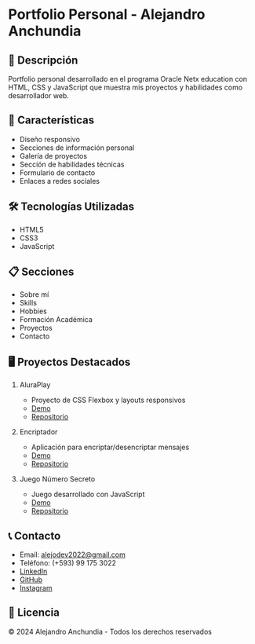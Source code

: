 # Portfolio Personal - Alejandro Anchundia

## 📝 Descripción
Portfolio personal desarrollado en el programa Oracle Netx education  con HTML, CSS y JavaScript que muestra mis proyectos y habilidades como desarrollador web.

## 🚀 Características
- Diseño responsivo
- Secciones de información personal
- Galería de proyectos
- Sección de habilidades técnicas
- Formulario de contacto
- Enlaces a redes sociales

## 🛠️ Tecnologías Utilizadas
- HTML5
- CSS3
- JavaScript

## 📋 Secciones
- Sobre mí
- Skills
- Hobbies
- Formación Académica
- Proyectos
- Contacto

## 🖥️ Proyectos Destacados
1. AluraPlay
   - Proyecto de CSS Flexbox y layouts responsivos
   - [Demo](https://alura-play-gamma-inky.vercel.app/)
   - [Repositorio](https://github.com/anchundiatech/Alura_play)

2. Encriptador
   - Aplicación para encriptar/desencriptar mensajes
   - [Demo](https://encriptador-alura-tau.vercel.app/)
   - [Repositorio](https://github.com/anchundiatech/Encriptador_Alura)

3. Juego Número Secreto
   - Juego desarrollado con JavaScript
   - [Demo](https://juego-secreto-eta.vercel.app/)
   - [Repositorio](https://github.com/anchundiatech/juego-secreto)

## 📞 Contacto
- Email: alejodev2022@gmail.com
- Teléfono: (+593) 99 175 3022
- [LinkedIn](https://www.linkedin.com/in/alejandro-anchundia)
- [GitHub](https://github.com/anchundiatech)
- [Instagram](https://www.instagram.com/anchudiatec/)

## 📄 Licencia
© 2024 Alejandro Anchundia - Todos los derechos reservados
